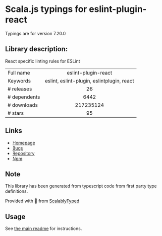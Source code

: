
# Scala.js typings for eslint-plugin-react

Typings are for version 7.20.0

## Library description:
React specific linting rules for ESLint

|                    |                 |
| ------------------ | :-------------: |
| Full name          | eslint-plugin-react |
| Keywords           | eslint, eslint-plugin, eslintplugin, react |
| # releases         | 26 |
| # dependents       | 6442 |
| # downloads        | 217235124 |
| # stars            | 95 |

## Links
- [Homepage](https://github.com/yannickcr/eslint-plugin-react)
- [Bugs](https://github.com/yannickcr/eslint-plugin-react/issues)
- [Repository](https://github.com/yannickcr/eslint-plugin-react)
- [Npm](https://www.npmjs.com/package/eslint-plugin-react)
    


## Note
This library has been generated from typescript code from first party type definitions.

Provided with :purple_heart: from [ScalablyTyped](https://github.com/oyvindberg/ScalablyTyped)

## Usage
See [the main readme](../../readme.md) for instructions.


